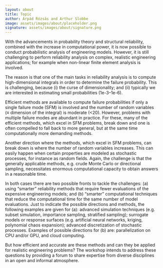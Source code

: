 ```yaml
---
layout: about
title: Topic
author: Árpád Rózsás and Arthur Slobbe
image: assets/images/about/placeholder.png
signature: assets/images/about/signature.png
---
```


With the advancements in probability theory and structural reliability, combined with the increase in computational power, it is now possible to conduct probabilistic analysis of engineering models. However, it is still challenging to perform reliability analysis on complex, realistic engineering applications; for example when non-linear finite element analysis is involved.


The reason is that one of the main tasks in reliability analysis is to compute high-dimensional integrals in order to determine the failure probability. This is challenging, because (i) the curse of dimensionality; and (ii) typically we are interested in estimating small probabilities (1e-3–1e-6).


Efficient methods are available to compute failure probabilities if only a single failure mode (SFM) is involved and the number of random variables (≡ dimension of the integral) is moderate (<20). However, problems with multiple failure modes are abundant in practice. For these, many of the efficient methods, which excel in SFM problems, break down and one is often compelled to fall back to more general, but at the same time computationally more demanding methods.


Another direction where the methods, which excel in SFM problems, can break down is where the number of random variables increases. This can easily happen when certain properties are modeled as stochastic processes, for instance as random fields. Again, the challenge is that the generally applicable methods, e.g. crude Monte Carlo or directional sampling, necessitates enormous computational capacity to obtain answers in a reasonable time.


In both cases there are two possible fronts to tackle the challenges: (a) using “smarter” reliability methods that require fewer evaluations of the expensive engineering models; and (b) “smarter” computational techniques that reduce the computational time for the same number of model evaluations. Just to indicate the possible directions and methods, the following examples are given for (a): advanced simulation techniques (e.g. subset simulation, importance sampling, stratified sampling); surrogate models or response surfaces (e.g. artificial neural networks, kriging, polynomial chaos expansion); advanced discretization of stochastic processes. Examples of possible directions for (b) are: parallelization on CPU and/or GPU, and cloud computing.


But how efficient and accurate are these methods and can they be applied for realistic engineering problems? The workshop intends to address these questions by providing a forum to share expertise from diverse disciplines in an open and informal atmosphere.